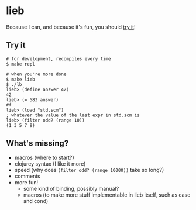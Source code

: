 # lieb

Because I can, and because it's fun, you should [try it][scm48hours]!

## Try it

    # for development, recompiles every time
    $ make repl

    # when you're more done
    $ make lieb
    $ ./lb
    lieb> (define answer 42)
    42
    lieb> (= 583 answer)
    #f
    lieb> (load "std.scm")
    ; whatever the value of the last expr in std.scm is
    lieb> (filter odd? (range 10))
    (1 3 5 7 9)

## What's missing?

* macros (where to start?)
* clojurey syntax (I like it more)
* speed (why does `(filter odd? (range 10000))` take so long?)
* comments
* more fun!
    - some kind of binding, possibly manual?
    - macros (to make more stuff implementable in lieb itself, such as
      case and cond)

[scm48hours]: https://en.wikibooks.org/wiki/Write_Yourself_a_Scheme_in_48_Hours
